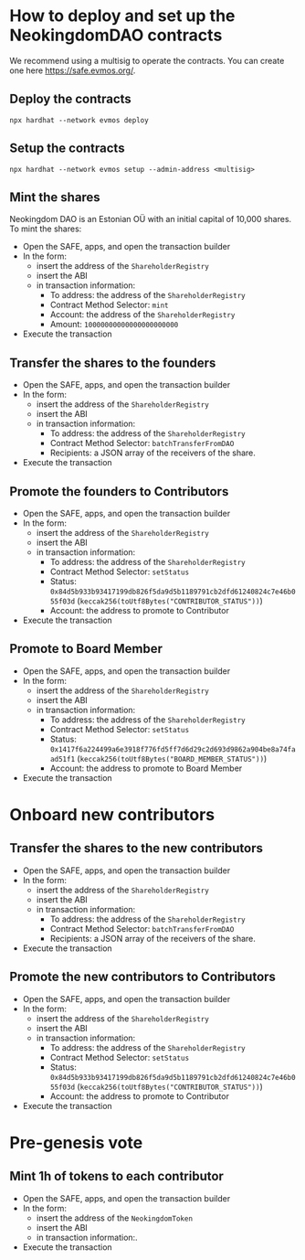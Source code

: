 # How to deploy and set up the NeokingdomDAO contracts

We recommend using a multisig to operate the contracts. You can create one here https://safe.evmos.org/.

## Deploy the contracts

```
npx hardhat --network evmos deploy 
```

## Setup the contracts

```
npx hardhat --network evmos setup --admin-address <multisig>
```

## Mint the shares

Neokingdom DAO is an Estonian OÜ with an initial capital of 10,000 shares. To mint the shares:

- Open the SAFE, apps, and open the transaction builder
- In the form:
    - insert the address of the `ShareholderRegistry`
    - insert the ABI
    - in transaction information:
        - To address: the address of the `ShareholderRegistry`
        - Contract Method Selector: `mint`
        - Account: the address of the `ShareholderRegistry`
        - Amount: `10000000000000000000000`
- Execute the transaction

## Transfer the shares to the founders

- Open the SAFE, apps, and open the transaction builder
- In the form:
    - insert the address of the `ShareholderRegistry`
    - insert the ABI
    - in transaction information:
        - To address: the address of the `ShareholderRegistry`
        - Contract Method Selector: `batchTransferFromDAO`
        - Recipients: a JSON array of the receivers of the share.
- Execute the transaction

## Promote the founders to Contributors

- Open the SAFE, apps, and open the transaction builder
- In the form:
    - insert the address of the `ShareholderRegistry`
    - insert the ABI
    - in transaction information:
        - To address: the address of the `ShareholderRegistry`
        - Contract Method Selector: `setStatus`
        - Status: `0x84d5b933b93417199db826f5da9d5b1189791cb2dfd61240824c7e46b055f03d` (`keccak256(toUtf8Bytes("CONTRIBUTOR_STATUS"))`)
        - Account: the address to promote to Contributor
- Execute the transaction

## Promote to Board Member

- Open the SAFE, apps, and open the transaction builder
- In the form:
    - insert the address of the `ShareholderRegistry`
    - insert the ABI
    - in transaction information:
        - To address: the address of the `ShareholderRegistry`
        - Contract Method Selector: `setStatus`
        - Status: `0x1417f6a224499a6e3918f776fd5ff7d6d29c2d693d9862a904be8a74faad51f1` (`keccak256(toUtf8Bytes("BOARD_MEMBER_STATUS"))`)
        - Account: the address to promote to Board Member
- Execute the transaction

# Onboard new contributors

## Transfer the shares to the new contributors

- Open the SAFE, apps, and open the transaction builder
- In the form:
    - insert the address of the `ShareholderRegistry`
    - insert the ABI
    - in transaction information:
        - To address: the address of the `ShareholderRegistry`
        - Contract Method Selector: `batchTransferFromDAO`
        - Recipients: a JSON array of the receivers of the share.
- Execute the transaction

## Promote the new contributors to Contributors

- Open the SAFE, apps, and open the transaction builder
- In the form:
    - insert the address of the `ShareholderRegistry`
    - insert the ABI
    - in transaction information:
        - To address: the address of the `ShareholderRegistry`
        - Contract Method Selector: `setStatus`
        - Status: `0x84d5b933b93417199db826f5da9d5b1189791cb2dfd61240824c7e46b055f03d` (`keccak256(toUtf8Bytes("CONTRIBUTOR_STATUS"))`)
        - Account: the address to promote to Contributor
- Execute the transaction

# Pre-genesis vote

## Mint 1h of tokens to each contributor

- Open the SAFE, apps, and open the transaction builder
- In the form:
    - insert the address of the `NeokingdomToken`
    - insert the ABI
    - in transaction information:.
- Execute the transaction